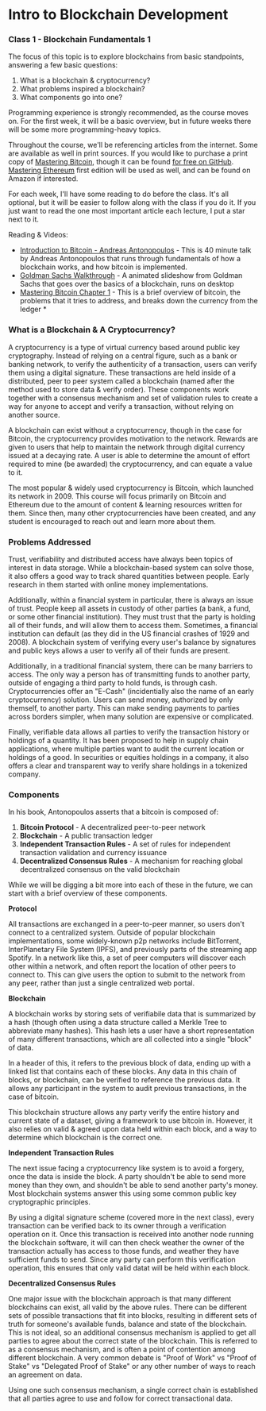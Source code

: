   # Intro to Blockchain Development

### Class 1 - Blockchain Fundamentals 1

The focus of this topic is to explore blockchains from basic standpoints, answering a few basic questions:

1. What is a blockchain & cryptocurrency?
2. What problems inspired a blockchain?
3. What components go into one?

Programming experience is strongly recommended, as the course moves on. For the first week, it will be a basic overview, but in future weeks there will be some more programming-heavy topics.

Throughout the course, we'll be referencing articles from the internet. Some are available as well in print sources. If you would like to purchase a print copy of [Mastering Bitcoin](https://www.amazon.com/Mastering-Bitcoin-Programming-Open-Blockchain/dp/1491954388), though it can be found [for free on GitHub](https://github.com/bitcoinbook/bitcoinbook). [Mastering Ethereum](https://github.com/ethereumbook/ethereumbook) first edition will be used as well, and can be found on Amazon if interested.

For each week, I'll have some reading to do before the class. It's all optional, but it will be easier to follow along with the class if you do it. If you just want to read the one most important article each lecture, I put a star next to it.



Reading & Videos:

- [Introduction to Bitcoin - Andreas Antonopoulos](https://www.youtube.com/watch?v=l1si5ZWLgy0) - This is 40 minute talk by Andreas Antonopoulos that runs through fundamentals of how a blockchain works, and how bitcoin is implemented.
- [Goldman Sachs Walkthrough](https://www.goldmansachs.com/insights/pages/blockchain/index.html) - A animated slideshow from Goldman Sachs that goes over the basics of a blockchain, runs on desktop
- [Mastering Bitcoin Chapter 1](https://github.com/bitcoinbook/bitcoinbook/blob/develop/ch01.asciidoc) - This is a brief overview of bitcoin, the problems that it tries to address, and breaks down the currency from the ledger *



### What is a Blockchain & A Cryptocurrency?

A cryptocurrency is a type of virtual currency based around public key cryptography. Instead of relying on a central figure, such as a bank or banking network, to verify the authenticity of a transaction, users can verify them using a digital signature. These transactions are held inside of a distributed, peer to peer system called a blockchain (named after the method used to store data & verify order). These components work together with a consensus mechanism and set of validation rules to create a way for anyone to accept and verify a transaction, without relying on another source.

A blockchain can exist without a cryptocurrency, though in the case for Bitcoin, the cryptocurrency provides motivation to the network. Rewards are given to users that help to maintain the network through digital currency issued at a decaying rate. A user is able to determine the amount of effort required to mine (be awarded) the cryptocurrency, and can equate a value to it.

The most popular & widely used cryptocurrency is Bitcoin, which launched its network in 2009. This course will focus primarily on Bitcoin and Ethereum due to the amount of content & learning resources written for them. Since then, many other cryptocurrencies have been created, and any student is encouraged to reach out and learn more about them.



### Problems Addressed

Trust, verifiability and distributed access have always been topics of interest in data storage. While a blockchain-based system can solve those, it also offers a good way to track shared quantities between people. Early research in them started with online money implementations. 

Additionally, within a financial system in particular, there is always an issue of trust. People keep all assets in custody of other parties (a bank, a fund, or some other financial institution). They must trust that the party is holding all of their funds, and will allow them to access them. Sometimes, a financial institution can default (as they did in the US financial crashes of 1929 and 2008). A blockchain system of verifying every user's balance by signatures and public keys allows a user to verify all of their funds are present.

Additionally, in a traditional financial system, there can be many barriers to access. The only way a person has of transmitting funds to another party, outside of engaging a third party to hold funds, is through cash. Cryptocurrencies offer an "E-Cash" (incidentially also the name of an early cryptocurrency) solution. Users can send money, authorized by only themself, to another party. This can make sending payments to parties across borders simpler, when many solution are expensive or complicated.

Finally, verifiable data allows all parties to verify the transaction history or holdings of a quantity. It has been proposed to help in supply chain applications, where multiple parties want to audit the current location or holdings of a good. In securities or equities holdings in a company, it also offers a clear and transparent way to verify share holdings in a tokenized company.

### Components

In his book, Antonopoulos asserts that a bitcoin is composed of:

1. **Bitcoin Protocol** - A decentralized peer-to-peer network
2. **Blockchain** - A public transaction ledger
3. **Independent Transaction Rules** - A set of rules for independent transaction validation and currency issuance
4. **Decentralized Consensus Rules** - A mechanism for reaching global decentralized consensus on the valid blockchain

While we will be digging a bit more into each of these in the future, we can start with a brief overview of these components.

**Protocol** 

All transactions are exchanged in a peer-to-peer manner, so users don't connect to a centralized system. Outside of popular blockchain implementations, some widely-known p2p networks include BitTorrent, InterPlanetary File System (IPFS), and previously parts of the streaming app Spotify. In a network like this, a set of peer computers will discover each other within a network, and often report the location of other peers to connect to. This can give users the option to submit to the network from any peer, rather than just a single centralized web portal.

**Blockchain**

A blockchain works by storing sets of verifiabile data that is summarized by a hash (though often using a data structure called a Merkle Tree to abbreviate many hashes). This hash lets a user have a short representation of many different transactions, which are all collected into a single "block" of data. 

In a header of this, it refers to the previous block of data, ending up with a linked list that contains each of these blocks. Any data in this chain of blocks, or blockchain, can be verified to reference the previous data. It allows any participant in the system to audit previous transactions, in the case of bitcoin.

This blockchain structure allows any party verify the entire history and current state of a dataset, giving a framework to use bitcoin in. However, it also relies on valid & agreed upon data held within each block, and a way to determine which blockchain is the correct one.

**Independent Transaction Rules**

The next issue facing a cryptocurrency like system is to avoid a forgery, once the data is inside the block. A party shouldn't be able to send more money than they own, and shouldn't be able to send another party's money. Most blockchain systems answer this using some common public key cryptographic principles.

By using a digital signature scheme (covered more in the next class), every transaction can be verified back to its owner through a verification operation on it. Once this transaction is received into another node running the blockchain software, it will can then check weather the owner of the transaction actually has access to those funds, and weather they have sufficient funds to send. Since any party can perform this verification operation, this ensures that only valid datat will be held within each block.

**Decentralized Consensus Rules**

One major issue with the blockchain approach is that many different blockchains can exist, all valid by the above rules. There can be different sets of possible transactions that fit into blocks, resulting in different sets of truth for someone's available funds, balance and state of the blockchain. This is not ideal, so an additional consensus mechanism is applied to get all parties to agree about the correct state of the blockchain. This is referred to as a consensus mechanism, and is often a point of contention among different blockchain. A very common debate is "Proof of Work" vs "Proof of Stake" vs "Delegated Proof of Stake" or any other number of ways to reach an agreement on data.

Using one such consensus mechanism, a single correct chain is established that all parties agree to use and follow for correct transactional data.
